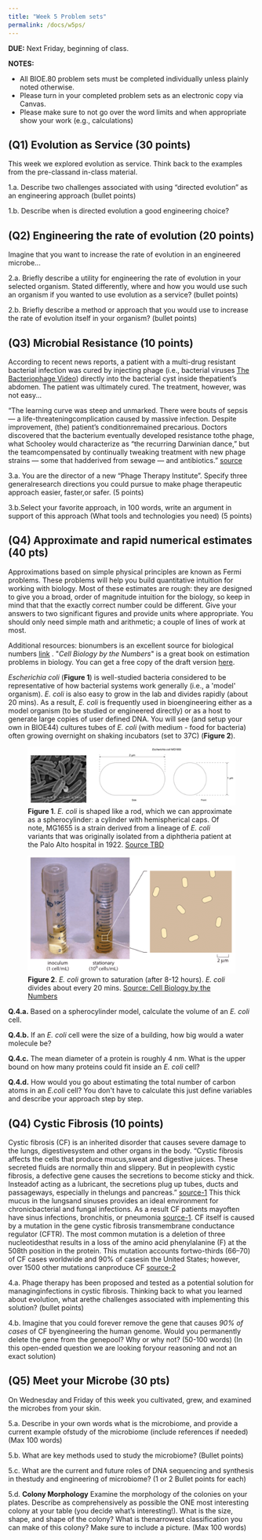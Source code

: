 ```yaml
---
title: "Week 5 Problem sets"
permalink: /docs/w5ps/
---
```

**DUE:** Next Friday, beginning of class.

**NOTES:** 
  - All BIOE.80 problem sets must be completed individually unless plainly noted otherwise.
  - Please turn in your completed problem sets as an electronic copy via Canvas. 
  - Please make sure to not go over the word limits and when appropriate show your work (e.g., calculations)

## (Q1) Evolution as Service (30 points)

This week we explored evolution as service. 
Think back to the examples from the pre-classand in-class material.

1.a. Describe two challenges associated with using “directed evolution” as an engineering approach (bullet points)

1.b. Describe when is directed evolution a good engineering choice? 


## (Q2) Engineering the rate of evolution (20 points)

Imagine that you want to increase the rate of evolution in an engineered microbe...

2.a. Briefly describe a utility for engineering the rate of evolution in your selected organism. 
Stated differently, where and how you would use such an organism if you wanted to use evolution as a service? 
(bullet points)

2.b. Briefly describe a method or approach that you would use to increase the rate of evolution itself in your organism?
(bullet points)


## (Q3) Microbial Resistance (10 points)

According to recent news reports, a patient with a multi-drug resistant bacterial infection was cured by injecting 
phage (i.e., bacterial viruses [The Bacteriophage Video](https://www.youtube.com/watch?v=YI3tsmFsrOg)) directly into the bacterial cyst inside thepatient’s abdomen. 
The patient was ultimately cured. The treatment, however, was not easy...

“The learning curve was steep and unmarked. There were bouts of sepsis — a life-threateningcomplication caused by massive infection. Despite improvement, (the) patient’s conditionremained precarious. Doctors discovered that the bacterium eventually developed resistance tothe phage, what Schooley would characterize as “the recurring Darwinian dance,” but the teamcompensated by continually tweaking treatment with new phage strains — some that hadderived from sewage — and antibiotics.” [source](https://health.ucsd.edu/news/releases/Pages/2017-04-25-novel-phage-therapy-saves-patient-with-multidrug-resistant-bacterial-infection.aspx)

3.a. You are the director of a new “Phage Therapy Institute”. Specify three generalresearch directions you could pursue to make phage therapeutic approach easier, faster,or safer. (5 points)

3.b.Select your favorite approach, in 100 words, write an argument in support of this approach (What tools and technologies you need) (5 points)

## (Q4) Approximate and rapid numerical estimates (40 pts)

Approximations based on simple physical principles are known as Fermi problems. These problems will help you build quantitative intuition for working with biology. Most of these estimates are rough: they are designed to give you a broad, order of magnitude intuition for the biology, so keep in mind that that the exactly correct number could be different. Give your answers to two significant figures and provide units where appropriate. You should only need simple math and arithmetic; a couple of lines of work at most. 

Additional resources: bionumbers is an excellent source for biological numbers [link](http://bionumbers.hms.harvard.edu/) . "_Cell Biology by the Numbers_" is a great book on estimation problems in biology. You can get a free copy of the draft version [here](http://book.bionumbers.org/).

_Escherichia coli_ (**Figure 1**) is well-studied bacteria considered to be representative of how bacterial systems work generally (i.e., a 'model' organism). _E. coli_ is also easy to grow in the lab and divides rapidly (about 20 mins). As a result, _E. coli_ is frequently used in bioengineering either as a model organism (to be studied or engineered directly) or as a host to generate large copies of user defined DNA. You will see (and setup your own in BIOE44) cultures tubes of _E. coli_ (with medium - food for bacteria) often growing overnight on shaking incubators (set to 37C) (**Figure 2**).

<figure>
<a href="/assets/images/w2pc_ecoli.png"><img src="/assets/images/w2pc_ecoli.png"></a>
<figcaption><b>Figure 1</b>.
<i>E. coli</i> is shaped like a rod, which we can approximate as a spherocylinder: a cylinder with hemispherical caps. Of note, MG1655 is a strain derived from a lineage of <i>E. coli</i> variants that was originally isolated from a diphtheria patient at the Palo Alto hospital in 1922.
<a href="https://??????????">Source TBD</a>
</figcaption>
</figure>

<figure>
<a href="/assets/images/w2pc_ecoligrowth.png"><img src="/assets/images/w2pc_ecoligrowth.png"></a>
<figcaption><b>Figure 2</b>.
<i>E. coli</i> grown to saturation (after 8-12 hours). <i>E. coli</i> divides about every 20 mins. 
<a href="http://book.bionumbers.org/">Source: Cell Biology by the Numbers</a>
</figcaption>
</figure>

**Q.4.a.** Based on a spherocylinder model, calculate the volume of an _E. coli_ cell. 

**Q.4.b.** If an _E. coli_ cell were the size of a building, how big would a water molecule be?

**Q.4.c.** The mean diameter of a protein is roughly 4 nm. What is the upper bound on how many proteins could fit inside an *E. coli* cell?

**Q.4.d.** How would you go about estimating the total number of carbon atoms in an *E.coli* cell? You don't have to calculate this just define variables and describe your approach step by step. 




## (Q4) Cystic Fibrosis (10 points)

Cystic fibrosis (CF) is an inherited disorder that causes severe damage to the lungs, digestivesystem and other organs in the body. “Cystic fibrosis affects the cells that produce mucus,sweat and digestive juices. These secreted fluids are normally thin and slippery. But in peoplewith cystic fibrosis, a defective gene causes the secretions to become sticky and thick. Insteadof acting as a lubricant, the secretions plug up tubes, ducts and passageways, especially in thelungs and pancreas.” [source-1](https://www.mayoclinic.org/diseases-conditions/cystic-fibrosis/symptoms-causes/syc-20353700) This thick mucus in the lungsand sinuses provides an ideal environment for chronicbacterial and fungal infections. As a result CF patients mayoften have sinus infections, bronchitis, or pneumonia [source-1](https://www.mayoclinic.org/diseases-conditions/cystic-fibrosis/symptoms-causes/syc-20353700). CF itself is caused by a mutation in the gene cystic fibrosis transmembrane conductance regulator (CFTR). The most common mutation is a deletion of three nucleotidesthat results in a loss of the amino acid phenylalanine (F) at the 508th position in the protein. This mutation accounts fortwo-thirds (66–70) of CF cases worldwide and 90% of casesin the United States; however, over 1500 other mutations canproduce CF [source-2](https://en.wikipedia.org/wiki/Cystic_fibrosis)

4.a. Phage therapy has  been proposed and tested as a  potential solution for managinginfections in cystic fibrosis. Thinking back to what you learned about evolution, what arethe challenges associated with implementing this solution? (bullet points)

4.b. Imagine that you could forever remove the gene that causes *90% of cases* of CF byengineering the human genome. Would you permanently delete the gene from the genepool? Why or why not? (50-100 words) (In this open-ended question we are looking foryour reasoning and not an exact solution)


## (Q5) Meet your Microbe (30 pts)

On Wednesday and Friday of this week you cultivated, grew, and examined the microbes from your skin.

5.a. Describe in your own words what is the microbiome, and provide a current example ofstudy of the microbiome (include references if needed) (Max 100 words)

5.b. What are key methods used to study the microbiome? (Bullet points)

5.c. What are the current and future roles of DNA sequencing and synthesis in thestudy and engineering of microbiome? (1 or 2 Bullet points for each)

5.d. **Colony Morphology** Examine the morphology of the colonies on your plates. Describe as comprehensively as possible the ONE most interesting colony at your table (you decide what’s interesting!). What is the size, shape, and shape of the colony? What is thenarrowest classification you can make of this colony? Make sure to include a picture. (Max 100 words)
